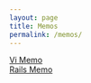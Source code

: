 ```yaml
---
layout: page
title: Memos
permalink: /memos/
---
```



[Vi Memo](vi-memo.markdown)<br>
[Rails Memo]({{site.baseurl}}/memos/rails-memo.markdown)
